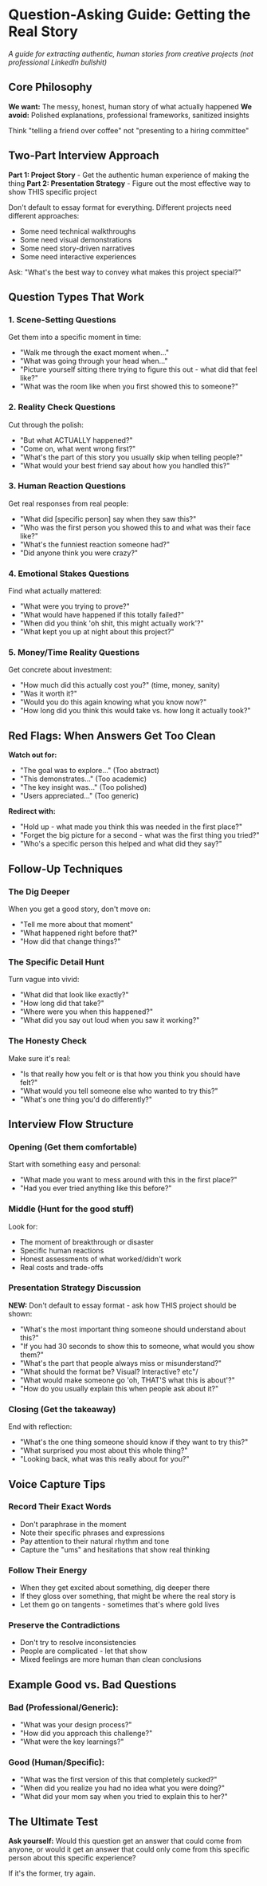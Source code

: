 # Question-Asking Guide: Getting the Real Story

*A guide for extracting authentic, human stories from creative projects (not professional LinkedIn bullshit)*

## Core Philosophy

**We want:** The messy, honest, human story of what actually happened
**We avoid:** Polished explanations, professional frameworks, sanitized insights

Think "telling a friend over coffee" not "presenting to a hiring committee"

## Two-Part Interview Approach

**Part 1: Project Story** - Get the authentic human experience of making the thing
**Part 2: Presentation Strategy** - Figure out the most effective way to show THIS specific project

Don't default to essay format for everything. Different projects need different approaches:
- Some need technical walkthroughs
- Some need visual demonstrations  
- Some need story-driven narratives
- Some need interactive experiences

Ask: "What's the best way to convey what makes this project special?"

## Question Types That Work

### 1. Scene-Setting Questions
Get them into a specific moment in time:
- "Walk me through the exact moment when..."
- "What was going through your head when..."
- "Picture yourself sitting there trying to figure this out - what did that feel like?"
- "What was the room like when you first showed this to someone?"

### 2. Reality Check Questions  
Cut through the polish:
- "But what ACTUALLY happened?"
- "Come on, what went wrong first?"
- "What's the part of this story you usually skip when telling people?"
- "What would your best friend say about how you handled this?"

### 3. Human Reaction Questions
Get real responses from real people:
- "What did [specific person] say when they saw this?"
- "Who was the first person you showed this to and what was their face like?"
- "What's the funniest reaction someone had?"
- "Did anyone think you were crazy?"

### 4. Emotional Stakes Questions
Find what actually mattered:
- "What were you trying to prove?"
- "What would have happened if this totally failed?"
- "When did you think 'oh shit, this might actually work'?"
- "What kept you up at night about this project?"

### 5. Money/Time Reality Questions
Get concrete about investment:
- "How much did this actually cost you?" (time, money, sanity)
- "Was it worth it?"
- "Would you do this again knowing what you know now?"
- "How long did you think this would take vs. how long it actually took?"

## Red Flags: When Answers Get Too Clean

**Watch out for:**
- "The goal was to explore..." (Too abstract)
- "This demonstrates..." (Too academic) 
- "The key insight was..." (Too polished)
- "Users appreciated..." (Too generic)

**Redirect with:**
- "Hold up - what made you think this was needed in the first place?"
- "Forget the big picture for a second - what was the first thing you tried?"
- "Who's a specific person this helped and what did they say?"

## Follow-Up Techniques

### The Dig Deeper
When you get a good story, don't move on:
- "Tell me more about that moment"
- "What happened right before that?"
- "How did that change things?"

### The Specific Detail Hunt
Turn vague into vivid:
- "What did that look like exactly?"
- "How long did that take?"
- "Where were you when this happened?"
- "What did you say out loud when you saw it working?"

### The Honesty Check
Make sure it's real:
- "Is that really how you felt or is that how you think you should have felt?"
- "What would you tell someone else who wanted to try this?"
- "What's one thing you'd do differently?"

## Interview Flow Structure

### Opening (Get them comfortable)
Start with something easy and personal:
- "What made you want to mess around with this in the first place?"
- "Had you ever tried anything like this before?"

### Middle (Hunt for the good stuff)
Look for:
- The moment of breakthrough or disaster
- Specific human reactions  
- Honest assessments of what worked/didn't work
- Real costs and trade-offs

### Presentation Strategy Discussion
**NEW:** Don't default to essay format - ask how THIS project should be shown:
- "What's the most important thing someone should understand about this?"
- "If you had 30 seconds to show this to someone, what would you show them?"
- "What's the part that people always miss or misunderstand?"
- "What should the format be? Visual? Interactive? etc"/
- "What would make someone go 'oh, THAT'S what this is about'?"
- "How do you usually explain this when people ask about it?"

### Closing (Get the takeaway)
End with reflection:
- "What's the one thing someone should know if they want to try this?"
- "What surprised you most about this whole thing?"
- "Looking back, what was this really about for you?"

## Voice Capture Tips

### Record Their Exact Words
- Don't paraphrase in the moment
- Note their specific phrases and expressions
- Pay attention to their natural rhythm and tone
- Capture the "ums" and hesitations that show real thinking

### Follow Their Energy
- When they get excited about something, dig deeper there
- If they gloss over something, that might be where the real story is
- Let them go on tangents - sometimes that's where gold lives

### Preserve the Contradictions
- Don't try to resolve inconsistencies 
- People are complicated - let that show
- Mixed feelings are more human than clean conclusions

## Example Good vs. Bad Questions

### Bad (Professional/Generic):
- "What was your design process?"
- "How did you approach this challenge?"
- "What were the key learnings?"

### Good (Human/Specific):
- "What was the first version of this that completely sucked?"
- "When did you realize you had no idea what you were doing?"
- "What did your mom say when you tried to explain this to her?"

## The Ultimate Test

**Ask yourself:** Would this question get an answer that could come from anyone, or would it get an answer that could only come from this specific person about this specific experience?

If it's the former, try again.